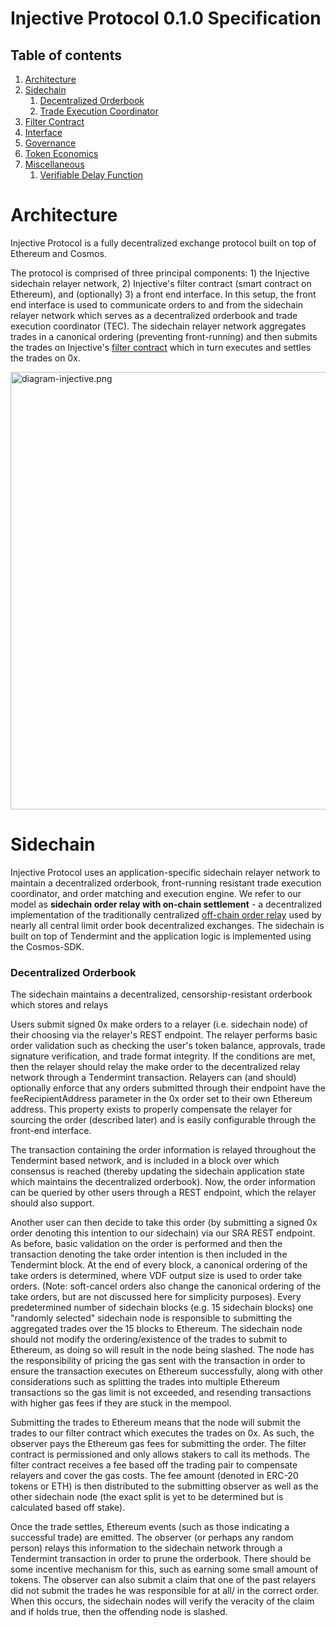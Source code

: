 # Injective Protocol 0.1.0 Specification

## Table of contents

1.  [Architecture](#architecture)
1.  [Sidechain](#sidechain)
    1.  [Decentralized Orderbook](#decentralizedorderbook)
    1.  [Trade Execution Coordinator](#tradeexecutioncoordinator)
1.  [Filter Contract](#filter)
1.  [Interface](#interface)
1.  [Governance](#governance)
1.  [Token Economics](#tokeneconomics)
1.  [Miscellaneous](#miscellaneous)
    1.  [Verifiable Delay Function](#verifiabledelayfunction)



# Architecture

Injective Protocol is a fully decentralized exchange protocol built on top of Ethereum and Cosmos. 

The protocol is comprised of three principal components: 1) the Injective sidechain relayer network, 2) Injective's filter contract (smart contract on Ethereum), and (optionally) 3) a front end interface. In this setup, the front end interface is used to communicate orders to and from the sidechain relayer network which serves as a decentralized orderbook and trade execution coordinator (TEC). The sidechain relayer network aggregates trades in a canonical ordering (preventing front-running) and then submits the trades on Injective's [filter contract](https://github.com/0xProject/0x-protocol-specification/blob/master/v2/v2-specification.md#filter-contracts) which in turn executes and settles the trades on 0x. 



<img alt="diagram-injective.png" src="https://cl.ly/f9077bd91d24/download/diagram-injective.png" width="700px"/>

# Sidechain

Injective Protocol uses an application-specific sidechain relayer network to maintain a decentralized orderbook, front-running resistant trade execution coordinator, and order matching and execution engine. We refer to our model as **sidechain order relay with on-chain settlement** - a decentralized implementation of the traditionally centralized [off-chain order relay](https://github.com/0xProject/0x-protocol-specification/blob/master/v2/v2-specification.md#architecture) used by nearly all central limit order book decentralized exchanges. The sidechain is built on top of Tendermint and the application logic is implemented using the Cosmos-SDK. 

### Decentralized Orderbook

The sidechain maintains a decentralized, censorship-resistant orderbook which stores and relays 

Users submit signed 0x make orders to a relayer (i.e. sidechain node) of their choosing via the relayer's REST endpoint. The relayer performs basic order validation such as checking the user's token balance, approvals, trade signature verification, and trade format integrity. If the conditions are met, then the relayer should relay the make order to the decentralized relay network through a Tendermint transaction. Relayers can (and should) optionally enforce that any orders submitted through their endpoint have the feeRecipientAddress parameter in the 0x order set to their own Ethereum address. This property exists to properly compensate the relayer for sourcing the order (described later) and is easily configurable through the front-end interface.

The transaction containing the order information is relayed throughout the Tendermint based network, and is included in a block over which consensus is reached (thereby updating the sidechain application state which maintains the decentralized orderbook). Now, the order information can be queried by other users through a REST endpoint, which the relayer should also support. 

Another user can then decide to take this order (by submitting a signed 0x order denoting this intention to our sidechain) via our SRA REST endpoint. As before, basic validation on the order is performed and then the transaction denoting the take order intention is then included in the Tendermint block. At the end of every block, a canonical ordering of the take orders is determined, where VDF output size is used to order take orders. (Note: soft-cancel orders also change the canonical ordering of the take orders, but are not discussed here for simplicity purposes). Every predetermined number of sidechain blocks (e.g. 15 sidechain blocks) one "randomly selected" sidechain node is responsible to submitting the aggregated trades over the 15 blocks to Ethereum. The sidechain node should not modify the ordering/existence of the trades to submit to Ethereum, as doing so will result in the node being slashed. The node has the responsibility of pricing the gas sent with the transaction in order to ensure the transaction executes on Ethereum successfully, along with other considerations such as splitting the trades into multiple Ethereum transactions so the gas limit is not exceeded, and resending transactions with higher gas fees if they are stuck in the mempool. 

Submitting the trades to Ethereum means that the node will submit the trades to our filter contract which executes the trades on 0x. As such, the observer pays the Ethereum gas fees for submitting the order. The filter contract is permissioned and only allows stakers to call its methods. The filter contract receives a fee based off the trading pair to compensate relayers and cover the gas costs. The fee amount (denoted in ERC-20 tokens or ETH) is then distributed to the submitting observer as well as the other sidechain node (the exact split is yet to be determined but is calculated based off stake). 

Once the trade settles, Ethereum events (such as those indicating a successful trade) are emitted. The observer (or perhaps any random person) relays this information to the sidechain network through a Tendermint transaction in order to prune the orderbook. There should be some incentive mechanism for this, such as earning some small amount of tokens. The observer can also submit a claim that one of the past relayers did not submit the trades he was responsible for at all/ in the correct order. When this occurs, the sidechain nodes will verify the veracity of the claim and if holds true, then the offending node is slashed. 